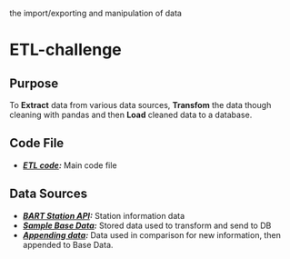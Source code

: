 
 the import/exporting and manipulation of data
# ETL-challenge 

## Purpose
To **Extract** data from various data sources, **Transfom** the data though cleaning with pandas and then **Load** cleaned data to a database.

## Code File
- **_[ETL code](https://github.com/WayneJ2/ETL_challenge/blob/main/ETL%20assignment.ipynb):_** Main code file

## Data Sources
- **_[BART Station API](http://api.bart.gov/docs/stn/stns.aspx):_** Station information data
- **_[Sample Base Data](https://github.com/WayneJ2/ETL_challenge/blob/main/sampleDB.csv):_** Stored data used to transform and send to DB
- **_[Appending data](https://github.com/WayneJ2/ETL_challenge/blob/main/newsample2.csv):_** Data used in comparison for new information, then appended to Base Data.
